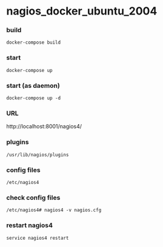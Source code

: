# nagios_docker_ubuntu_2004

### build
```
docker-compose build
```

### start
```
docker-compose up
```

### start (as daemon)
```
docker-compose up -d
```

### URL
http://localhost:8001/nagios4/

### plugins
```
/usr/lib/nagios/plugins
```

### config files
```
/etc/nagios4
```

### check config files
```
/etc/nagios4# nagios4 -v nagios.cfg
```

### restart nagios4
```
service nagios4 restart
```
